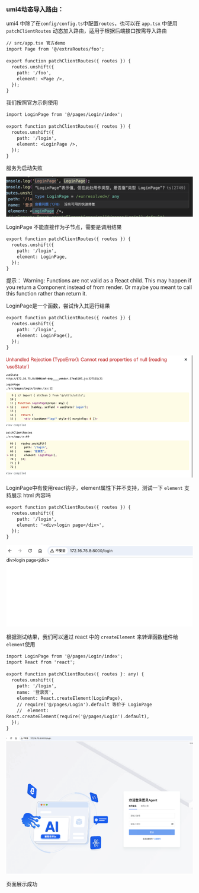 ### umi4动态导入路由：

umi4 中除了在`config/config.ts`中配置`routes`，也可以在 `app.tsx` 中使用 `patchClientRoutes` 动态加入路由，适用于根据后端接口按需导入路由

```tsx
// src/app.tsx 官方demo
import Page from '@/extraRoutes/foo';

export function patchClientRoutes({ routes }) {
  routes.unshift({
    path: '/foo',
    element: <Page />, 
  });
}
```
我们按照官方示例使用
```tsx
import LoginPage from '@/pages/Login/index';

export function patchClientRoutes({ routes }) {
  routes.unshift({
    path: '/login',
    element: <LoginPage />, 
  });
}
```
服务为启动失败

![alt text](./images/diyImport.png)

LoginPage 不能直接作为子节点，需要是调用结果

```tsx
export function patchClientRoutes({ routes }) {
  routes.unshift({
    path: '/login',
    element: LoginPage, 
  });
}
```

提示： Warning: Functions are not valid as a React child. This may happen if you return a Component instead of <Component /> from render. Or maybe you meant to call this function rather than return it.

LoginPage是一个函数，尝试传入其运行结果

```tsx
export function patchClientRoutes({ routes }) {
  routes.unshift({
    path: '/login',
    element: LoginPage(), 
  });
}
```
![alt text](./images/diyImport_1.png)

LoginPage中有使用react钩子，element属性下并不支持，测试一下 `element` 支持展示 html 内容吗 
```tsx
export function patchClientRoutes({ routes }) {
  routes.unshift({
    path: '/login',
    element: '<div>login page</div>', 
  });
}
```
![alt text](./images/diyImport_2.png)

根据测试结果，我们可以通过 react 中的 `createElement` 来转译函数组件给 `element`使用
```tsx
import LoginPage from '@/pages/Login/index';
import React from 'react';

export function patchClientRoutes({ routes }: any) {
  routes.unshift({
    path: '/login',
    name: '登录页',
    element: React.createElement(LoginPage), 
    // require('@/pages/Login').default 等价于 LoginPage
    //  element: React.createElement(require('@/pages/Login').default), 
  });
}
```
![alt text](./images/diyImport_3.png)

页面展示成功